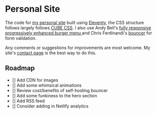# Personal Site

The code for [my personal site](https://www.dwhenson.com/) built using [Eleventy](https://www.11ty.dev/), the CSS structure follows largely follows [CUBE CSS](https://cube.fyi/). I also use Andy Bell's [fully responsive progressively enhanced burger menu ](https://piccalil.li/tutorial/build-a-fully-responsive-progressively-enhanced-burger-menu/) and Chris Ferdinandi's [bouncer](https://github.com/cferdinandi/bouncer) for form validation.

Any comments or suggestions for improvements are most welcome. My site's [contact page](https://dwhenson.com/contact/) is the best way to do this.

## Roadmap

- [] Add CDN for images
- [] Add some whimsical animations
- [] Review cost/benefits of self-hosting bouncer
- [] Add some funkiness to the hero section
- [] Add RSS feed
- [] Consider adding in Netlify analytics
